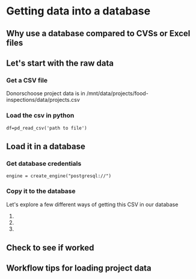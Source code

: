 # Getting data into a database

## Why use a database compared to CVSs or Excel files

## Let's start with the raw data

### Get a CSV file

Donorschoose project data is in /mnt/data/projects/food-inspections/data/projects.csv

### Load the csv in python

```
df=pd_read_csv('path to file')
```

## Load it in a database

### Get database credentials

```
engine = create_engine("postgresql://")  

```

### Copy it to the database
 
Let's explore a few different ways of getting this CSV in our database

1.

2. 

3. 


## Check to see if worked

## Workflow tips for loading project data
 

